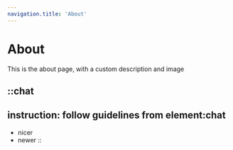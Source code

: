 ```yaml
---
navigation.title: 'About'
---
```


# About

This is the about page, with a custom description and image

::chat
---
instruction: follow guidelines from element:chat
---
- nicer
- newer
::
